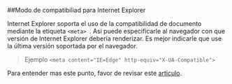 ##Modo de compatibiliad para Internet Explorer

Internet Explorer soporta el uso de la  compatibilidad de documento mediante la etiqueta ```<meta> ```. Asi puede especificarle al navegador con que versión de Internet Explorer debería renderizar. Es mejor indicarle que use la última versión soportada por el navegador.

>Ejemplo
>```<meta content="IE=Edge" http-equiv="X-UA-Compatible">```

Para entender mas este punto, favor de revisar este [articulo].


[articulo]:http://stackoverflow.com/questions/6771258/whats-the-difference-if-meta-http-equiv-x-ua-compatible-content-ie-edge-e
